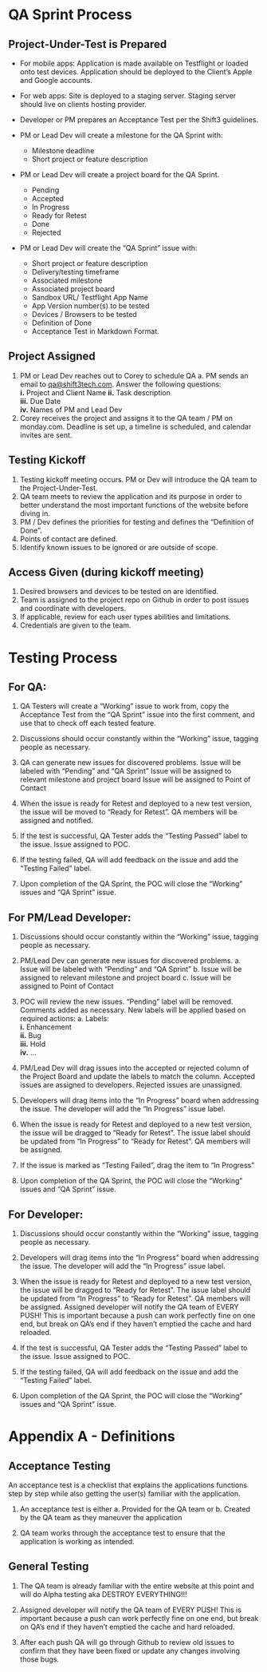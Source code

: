 # QA Sprint Process
## Project-Under-Test is Prepared
- For mobile apps: Application is made available on Testflight or loaded onto test devices. Application should be deployed to the Client’s Apple and Google accounts.
- For web apps: Site is deployed to a staging server. Staging server should live on clients hosting provider.
- Developer or PM prepares an Acceptance Test per the Shift3 guidelines.
- PM or Lead Dev will create a milestone for the QA Sprint with:
  - Milestone deadline
  - Short project or feature description
- PM or Lead Dev will create a project board for the QA Sprint.
  - Pending
  - Accepted
  - In Progress
  - Ready for Retest
  - Done
  - Rejected

- PM or Lead Dev will create the “QA Sprint” issue with:
  - Short project or feature description
  - Delivery/testing timeframe
  - Associated milestone
  - Associated project board
  - Sandbox URL/ Testflight App Name
  - App Version number(s) to be tested
  - Devices / Browsers to be tested
  - Definition of Done
  - Acceptance Test in Markdown Format.


## Project Assigned
1. PM or Lead Dev reaches out to Corey to schedule QA 
a. PM sends an email to qa@shift3tech.com. Answer the following questions:  
 **i.** Project and Client Name
 **ii.** Task description  
 **iii.** Due Date  
 **iv.** Names of PM and Lead Dev  
2. Corey receives the project and assigns it to the QA team / PM on monday.com. Deadline is set up, a timeline is scheduled, and calendar invites are sent.

## Testing Kickoff
1. Testing kickoff meeting occurs. PM or Dev will introduce the QA team to the Project-Under-Test.
2. QA team meets to review the application and its purpose in order to better understand the most important functions of the website before diving in.
3. PM / Dev defines the priorities for testing and defines the “Definition of Done”.
4. Points of contact are defined.
5. Identify known issues to be ignored or are outside of scope.

## Access Given (during kickoff meeting)
1. Desired browsers and devices to be tested on are identified.
2. Team is assigned to the project repo on Github in order to post issues and coordinate with developers.
3. If applicable, review for each user types abilities and limitations.
4. Credentials are given to the team.

# Testing Process
## For QA:

1. QA Testers will create a “Working” issue to work from, copy the Acceptance Test from the “QA Sprint” issue into the first comment, and use that to check off each tested feature.
2. Discussions should occur constantly within the “Working” issue, tagging people as necessary.

3. QA can generate new issues for discovered problems.
Issue will be labeled with “Pending” and “QA Sprint”
Issue will be assigned to relevant milestone and project board
Issue will be assigned to Point of Contact

4. When the issue is ready for Retest and deployed to a new test version, the issue will be moved to “Ready for Retest”. QA members will be assigned and notified. 
5. If the test is successful, QA Tester adds the “Testing Passed” label to the issue. Issue assigned to POC.
6. If the testing failed, QA will add feedback on the issue and add the “Testing Failed” label.
7. Upon completion of the QA Sprint, the POC will close the “Working” issues and “QA Sprint” issue.

## For PM/Lead Developer:
1. Discussions should occur constantly within the “Working” issue, tagging people as necessary.

2. PM/Lead Dev can generate new issues for discovered problems.
a. Issue will be labeled with “Pending” and “QA Sprint”
b. Issue will be assigned to relevant milestone and project board
c. Issue will be assigned to Point of Contact

3. POC will review the new issues. “Pending” label will be removed. Comments added as necessary. New labels will be applied based on required actions:
a. Labels:  
 **i.** Enhancement  
 **ii.** Bug  
 **iii.** Hold  
 **iv.** ...  
4. PM/Lead Dev will drag issues into the accepted or rejected column of the Project Board and update the labels to match the column. Accepted issues are assigned to developers. Rejected issues are unassigned.

5. Developers will drag items into the “In Progress” board when addressing the issue. The developer will add the “In Progress” issue label.
6. When the issue is ready for Retest and deployed to a new test version, the issue will be dragged to “Ready for Retest”. The issue label should be updated from “In Progress” to “Ready for Retest”. QA members will be assigned.
7. If the issue is marked as “Testing Failed”, drag the item to “In Progress”
8. Upon completion of the QA Sprint, the POC will close the “Working” issues and “QA Sprint” issue.

## For Developer:
1. Discussions should occur constantly within the “Working” issue, tagging people as necessary.

2. Developers will drag items into the “In Progress” board when addressing the issue. The developer will add the “In Progress” issue label.

3. When the issue is ready for Retest and deployed to a new test version, the issue will be dragged to “Ready for Retest”. The issue label should be updated from “In Progress” to “Ready for Retest”. QA members will be assigned. Assigned developer will notify the QA team of EVERY PUSH! This is important because a push can work perfectly fine on one end, but break on QA’s end if they haven’t emptied the cache and hard reloaded. 
4. If the test is successful, QA Tester adds the “Testing Passed” label to the issue. Issue assigned to POC.
5. If the testing failed, QA will add feedback on the issue and add the “Testing Failed” label.
6. Upon completion of the QA Sprint, the POC will close the “Working” issues and “QA Sprint” issue.



# Appendix A - Definitions
## Acceptance Testing
An acceptance test is a checklist that explains the applications functions step by step while also getting the user(s) familiar with the application. 
1. An acceptance test is either 
a. Provided for the QA team or
b. Created by the QA team as they maneuver the application

2. QA team works through the acceptance test to ensure that the application is working as intended.

## General Testing
1. The QA team is already familiar with the entire website at this point and will do Alpha testing aka DESTROY EVERYTHING!!! 

2. Assigned developer will notify the QA team of EVERY PUSH! This is important because a push can work perfectly fine on one end, but break on QA’s end if they haven’t emptied the cache and hard reloaded. 

3. After each push QA will go through Github to review old issues to confirm that they have been fixed or update any changes involving those bugs. 

